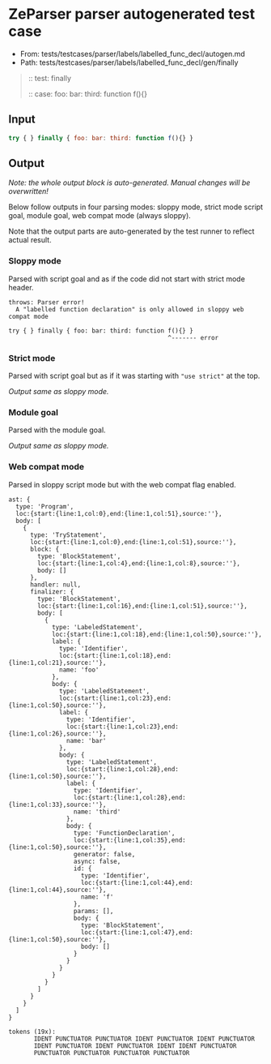# ZeParser parser autogenerated test case

- From: tests/testcases/parser/labels/labelled_func_decl/autogen.md
- Path: tests/testcases/parser/labels/labelled_func_decl/gen/finally

> :: test: finally
>
> :: case: foo: bar: third: function f(){}

## Input


`````js
try { } finally { foo: bar: third: function f(){} }
`````

## Output

_Note: the whole output block is auto-generated. Manual changes will be overwritten!_

Below follow outputs in four parsing modes: sloppy mode, strict mode script goal, module goal, web compat mode (always sloppy).

Note that the output parts are auto-generated by the test runner to reflect actual result.

### Sloppy mode

Parsed with script goal and as if the code did not start with strict mode header.

`````
throws: Parser error!
  A "labelled function declaration" is only allowed in sloppy web compat mode

try { } finally { foo: bar: third: function f(){} }
                                            ^------- error
`````

### Strict mode

Parsed with script goal but as if it was starting with `"use strict"` at the top.

_Output same as sloppy mode._

### Module goal

Parsed with the module goal.

_Output same as sloppy mode._

### Web compat mode

Parsed in sloppy script mode but with the web compat flag enabled.

`````
ast: {
  type: 'Program',
  loc:{start:{line:1,col:0},end:{line:1,col:51},source:''},
  body: [
    {
      type: 'TryStatement',
      loc:{start:{line:1,col:0},end:{line:1,col:51},source:''},
      block: {
        type: 'BlockStatement',
        loc:{start:{line:1,col:4},end:{line:1,col:8},source:''},
        body: []
      },
      handler: null,
      finalizer: {
        type: 'BlockStatement',
        loc:{start:{line:1,col:16},end:{line:1,col:51},source:''},
        body: [
          {
            type: 'LabeledStatement',
            loc:{start:{line:1,col:18},end:{line:1,col:50},source:''},
            label: {
              type: 'Identifier',
              loc:{start:{line:1,col:18},end:{line:1,col:21},source:''},
              name: 'foo'
            },
            body: {
              type: 'LabeledStatement',
              loc:{start:{line:1,col:23},end:{line:1,col:50},source:''},
              label: {
                type: 'Identifier',
                loc:{start:{line:1,col:23},end:{line:1,col:26},source:''},
                name: 'bar'
              },
              body: {
                type: 'LabeledStatement',
                loc:{start:{line:1,col:28},end:{line:1,col:50},source:''},
                label: {
                  type: 'Identifier',
                  loc:{start:{line:1,col:28},end:{line:1,col:33},source:''},
                  name: 'third'
                },
                body: {
                  type: 'FunctionDeclaration',
                  loc:{start:{line:1,col:35},end:{line:1,col:50},source:''},
                  generator: false,
                  async: false,
                  id: {
                    type: 'Identifier',
                    loc:{start:{line:1,col:44},end:{line:1,col:44},source:''},
                    name: 'f'
                  },
                  params: [],
                  body: {
                    type: 'BlockStatement',
                    loc:{start:{line:1,col:47},end:{line:1,col:50},source:''},
                    body: []
                  }
                }
              }
            }
          }
        ]
      }
    }
  ]
}

tokens (19x):
       IDENT PUNCTUATOR PUNCTUATOR IDENT PUNCTUATOR IDENT PUNCTUATOR
       IDENT PUNCTUATOR IDENT PUNCTUATOR IDENT IDENT PUNCTUATOR
       PUNCTUATOR PUNCTUATOR PUNCTUATOR PUNCTUATOR
`````

